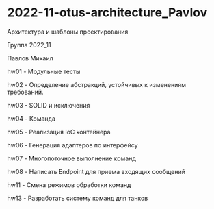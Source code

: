 #  2022-11-otus-architecture_Pavlov

Архитектура и шаблоны проектирования

Группа 2022_11

Павлов Михаил

hw01 - Модульные тесты

hw02 -  Определение абстракций, устойчивых к изменениям требований.

hw03 - SOLID и исключения

hw04 - Команда

hw05 - Реализация IoC контейнера

hw06 - Генерация адаптеров по интерфейсу

hw07 - Многопоточное выполнение команд

hw08 - Написать Endpoint для приема входящих сообщений

hw11 - Смена режимов обработки команд

hw13 - Разработать систему команд для танков